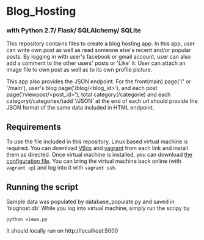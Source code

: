 # Blog_Hosting 
### with Python 2.7/ Flask/ SQLAlchemy/ SQLite
This repository contains files to create a blog hosting app. In this app, user can write own post as well as read someone else's recent and/or popular posts. By logging in with user's facebook or gmail account, user can also add a comment to the other users' posts or 'Like' it. User can attach an image file to own post as well as to its own profile picture.

This app also provides the JSON endpoint. For the front(main) page('/' or '/main'), user's blog page('/blog/<blog_id>'), and each post page('/viewpost/<post_id>'), total category(/categorie) and each category(/categories/<category>)add '/JSON' at the end of each url should provide the JSON format of the same data included in HTML endpoint. 

## Requirements
To use the file included in this repository, Linux based virtual machine is required. You can download [VBox](https://www.virtualbox.org/wiki/Downloads) and [vagrant](https://www.vagrantup.com/downloads.html) from each link and install them as directed. Once virtual machine is installed, you can download [the configuration file](https://github.com/udacity/fullstack-nanodegree-vm/blob/master/vagrant/Vagrantfile). You can bring the virtual machine back online (with `vagrant up`) and log into it with `vagrant ssh`.

## Running the script
Sample data was populated by database_populate.py and saved in 'bloghost.db' While you log into virtual machine, simply run the scripy by
```
python views.py
```
It should locally run on http://localhost:5000 
